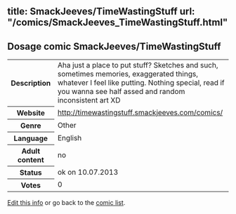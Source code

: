 title: SmackJeeves/TimeWastingStuff
url: "/comics/SmackJeeves_TimeWastingStuff.html"
---
Dosage comic SmackJeeves/TimeWastingStuff
-----------------------------------------

<p id="msg"></p>
<script type="text/javascript">
if (window.location.search === '?edit_info_mail=sent_ok') {
  var elem = document.getElementById("msg");
  elem.innerHTML = 'Edited information sucessfully sent for review, which is usually done daily. Thanks!';
  elem.className = 'ok';
}
</script>
<table class="comicinfo">
<tr>
<th>Description</th><td>Aha just a place to put stuff? Sketches and such, sometimes memories, exaggerated things, whatever I feel like putting. Nothing special, read if you wanna see half assed and random inconsistent art XD</td>
</tr>
<tr>
<th>Website</th><td><a href="http://timewastingstuff.smackjeeves.com/comics/">http://timewastingstuff.smackjeeves.com/comics/</a></td>
</tr>
<tr>
<th>Genre</th><td>Other</td>
</tr>
<tr>
<th>Language</th><td>English</td>
</tr>
<tr>
<th>Adult content</th><td>no</td>
</tr>
<tr>
<th>Status</th><td>ok on 10.07.2013</td>
</tr>
<tr>
<th>Votes</th><td>0</td>
</tr>
</table>

[Edit this info](SmackJeeves_TimeWastingStuff_edit.html) or go back to the [comic list](../comic-index.html).
